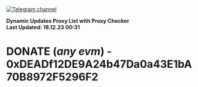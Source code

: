 [![Telegram channel](https://img.shields.io/endpoint?url=https://runkit.io/damiankrawczyk/telegram-badge/branches/master?url=https://t.me/n4z4v0d)](https://t.me/n4z4v0d) 

**Dynamic Updates Proxy List with Proxy Checker**  
**Last Updated: 18.12.23 00:31**

# DONATE (_any evm_) - 0xDEADf12DE9A24b47Da0a43E1bA70B8972F5296F2
